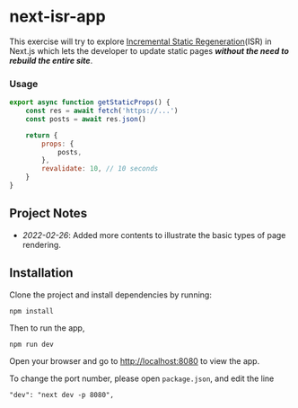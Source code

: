 next-isr-app
============

This exercise will try to explore [Incremental Static Regeneration](https://nextjs.org/docs/basic-features/data-fetching/incremental-static-regeneration)(ISR) in Next.js which lets the developer to update static pages ***without the need to rebuild the entire site***.

### Usage

```javascript
export async function getStaticProps() {
    const res = await fetch('https://...')
    const posts = await res.json()

    return {
        props: {
            posts,
        },
        revalidate: 10, // 10 seconds
    }
}
```

## Project Notes

- *2022-02-26*: Added more contents to illustrate the basic types of page rendering.

## Installation

Clone the project and install dependencies by running:

```
npm install
```

Then to run the app,

```
npm run dev
```

Open your browser and go to [http://localhost:8080](http://localhost:8080) to view the app.


To change the port number, please open `package.json`, and edit the line 

```
"dev": "next dev -p 8080",
```
